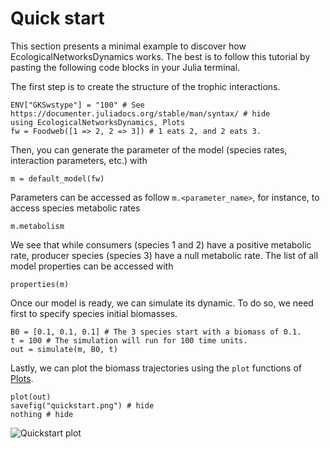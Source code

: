 # Quick start

This section presents a minimal example
to discover how EcologicalNetworksDynamics works.
The best is to follow this tutorial by pasting the following code blocks in your Julia terminal.

The first step is to create the structure of the trophic interactions.

```@example quickstart
ENV["GKSwstype"] = "100" # See https://documenter.juliadocs.org/stable/man/syntax/ # hide
using EcologicalNetworksDynamics, Plots
fw = Foodweb([1 => 2, 2 => 3]) # 1 eats 2, and 2 eats 3.
```

Then, you can generate the parameter of the model
(species rates, interaction parameters, etc.) with

```@example quickstart
m = default_model(fw)
```

Parameters can be accessed as follow `m.<parameter_name>`,
for instance, to access species metabolic rates

```@example quickstart
m.metabolism
```

We see that while consumers (species 1 and 2) have a positive metabolic rate,
producer species (species 3) have a null metabolic rate.
The list of all model properties can be accessed with

```@example quickstart
properties(m)
```

Once our model is ready, we can simulate its dynamic.
To do so, we need first to specify species initial biomasses.

```@example quickstart
B0 = [0.1, 0.1, 0.1] # The 3 species start with a biomass of 0.1.
t = 100 # The simulation will run for 100 time units.
out = simulate(m, B0, t)
```

Lastly, we can plot the biomass trajectories using the `plot` functions of [Plots](https://docs.juliaplots.org/latest/).

```@example quickstart
plot(out)
savefig("quickstart.png") # hide
nothing # hide
```

![Quickstart plot](quickstart.png)
